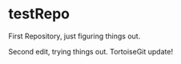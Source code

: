 # testRepo
First Repository, just figuring things out.

Second edit, trying things out.
TortoiseGit update!